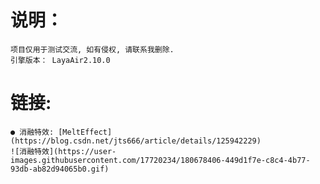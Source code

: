 # 说明：
    项目仅用于测试交流, 如有侵权, 请联系我删除.
    引擎版本： LayaAir2.10.0
# 链接:
    ● 消融特效: [MeltEffect](https://blog.csdn.net/jts666/article/details/125942229)   
    ![消融特效](https://user-images.githubusercontent.com/17720234/180678406-449d1f7e-c8c4-4b77-93db-ab82d94065b0.gif)
